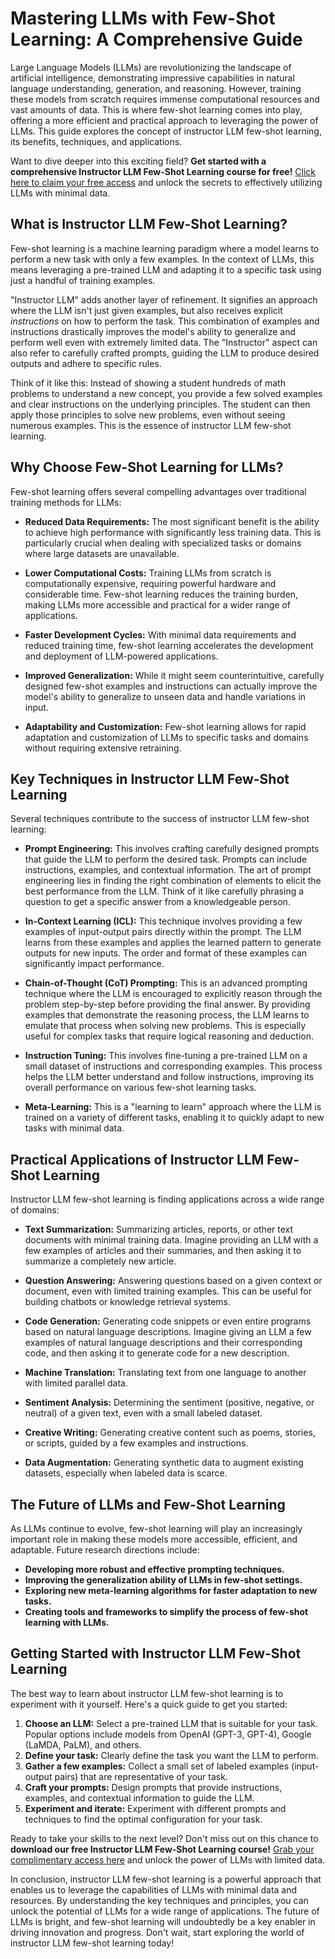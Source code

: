 # Mastering LLMs with Few-Shot Learning: A Comprehensive Guide

Large Language Models (LLMs) are revolutionizing the landscape of artificial intelligence, demonstrating impressive capabilities in natural language understanding, generation, and reasoning. However, training these models from scratch requires immense computational resources and vast amounts of data. This is where few-shot learning comes into play, offering a more efficient and practical approach to leveraging the power of LLMs. This guide explores the concept of instructor LLM few-shot learning, its benefits, techniques, and applications.

Want to dive deeper into this exciting field? **Get started with a comprehensive Instructor LLM Few-Shot Learning course for free!** [Click here to claim your free access](https://udemywork.com/instructor-llm-few-shots) and unlock the secrets to effectively utilizing LLMs with minimal data.

## What is Instructor LLM Few-Shot Learning?

Few-shot learning is a machine learning paradigm where a model learns to perform a new task with only a few examples. In the context of LLMs, this means leveraging a pre-trained LLM and adapting it to a specific task using just a handful of training examples.

"Instructor LLM" adds another layer of refinement. It signifies an approach where the LLM isn't just given examples, but also receives explicit *instructions* on how to perform the task. This combination of examples and instructions drastically improves the model's ability to generalize and perform well even with extremely limited data. The "Instructor" aspect can also refer to carefully crafted prompts, guiding the LLM to produce desired outputs and adhere to specific rules.

Think of it like this: Instead of showing a student hundreds of math problems to understand a new concept, you provide a few solved examples and clear instructions on the underlying principles. The student can then apply those principles to solve new problems, even without seeing numerous examples. This is the essence of instructor LLM few-shot learning.

## Why Choose Few-Shot Learning for LLMs?

Few-shot learning offers several compelling advantages over traditional training methods for LLMs:

*   **Reduced Data Requirements:** The most significant benefit is the ability to achieve high performance with significantly less training data. This is particularly crucial when dealing with specialized tasks or domains where large datasets are unavailable.

*   **Lower Computational Costs:** Training LLMs from scratch is computationally expensive, requiring powerful hardware and considerable time. Few-shot learning reduces the training burden, making LLMs more accessible and practical for a wider range of applications.

*   **Faster Development Cycles:** With minimal data requirements and reduced training time, few-shot learning accelerates the development and deployment of LLM-powered applications.

*   **Improved Generalization:** While it might seem counterintuitive, carefully designed few-shot examples and instructions can actually improve the model's ability to generalize to unseen data and handle variations in input.

*   **Adaptability and Customization:** Few-shot learning allows for rapid adaptation and customization of LLMs to specific tasks and domains without requiring extensive retraining.

## Key Techniques in Instructor LLM Few-Shot Learning

Several techniques contribute to the success of instructor LLM few-shot learning:

*   **Prompt Engineering:** This involves crafting carefully designed prompts that guide the LLM to perform the desired task. Prompts can include instructions, examples, and contextual information. The art of prompt engineering lies in finding the right combination of elements to elicit the best performance from the LLM. Think of it like carefully phrasing a question to get a specific answer from a knowledgeable person.

*   **In-Context Learning (ICL):** This technique involves providing a few examples of input-output pairs directly within the prompt. The LLM learns from these examples and applies the learned pattern to generate outputs for new inputs. The order and format of these examples can significantly impact performance.

*   **Chain-of-Thought (CoT) Prompting:** This is an advanced prompting technique where the LLM is encouraged to explicitly reason through the problem step-by-step before providing the final answer. By providing examples that demonstrate the reasoning process, the LLM learns to emulate that process when solving new problems. This is especially useful for complex tasks that require logical reasoning and deduction.

*   **Instruction Tuning:** This involves fine-tuning a pre-trained LLM on a small dataset of instructions and corresponding examples. This process helps the LLM better understand and follow instructions, improving its overall performance on various few-shot learning tasks.

*   **Meta-Learning:** This is a "learning to learn" approach where the LLM is trained on a variety of different tasks, enabling it to quickly adapt to new tasks with minimal data.

## Practical Applications of Instructor LLM Few-Shot Learning

Instructor LLM few-shot learning is finding applications across a wide range of domains:

*   **Text Summarization:** Summarizing articles, reports, or other text documents with minimal training data.  Imagine providing an LLM with a few examples of articles and their summaries, and then asking it to summarize a completely new article.

*   **Question Answering:** Answering questions based on a given context or document, even with limited training examples. This can be useful for building chatbots or knowledge retrieval systems.

*   **Code Generation:** Generating code snippets or even entire programs based on natural language descriptions.  Imagine giving an LLM a few examples of natural language descriptions and their corresponding code, and then asking it to generate code for a new description.

*   **Machine Translation:** Translating text from one language to another with limited parallel data.

*   **Sentiment Analysis:** Determining the sentiment (positive, negative, or neutral) of a given text, even with a small labeled dataset.

*   **Creative Writing:** Generating creative content such as poems, stories, or scripts, guided by a few examples and instructions.

*   **Data Augmentation:**  Generating synthetic data to augment existing datasets, especially when labeled data is scarce.

## The Future of LLMs and Few-Shot Learning

As LLMs continue to evolve, few-shot learning will play an increasingly important role in making these models more accessible, efficient, and adaptable. Future research directions include:

*   **Developing more robust and effective prompting techniques.**
*   **Improving the generalization ability of LLMs in few-shot settings.**
*   **Exploring new meta-learning algorithms for faster adaptation to new tasks.**
*   **Creating tools and frameworks to simplify the process of few-shot learning with LLMs.**

## Getting Started with Instructor LLM Few-Shot Learning

The best way to learn about instructor LLM few-shot learning is to experiment with it yourself.  Here's a quick guide to get you started:

1.  **Choose an LLM:** Select a pre-trained LLM that is suitable for your task. Popular options include models from OpenAI (GPT-3, GPT-4), Google (LaMDA, PaLM), and others.
2.  **Define your task:** Clearly define the task you want the LLM to perform.
3.  **Gather a few examples:** Collect a small set of labeled examples (input-output pairs) that are representative of your task.
4.  **Craft your prompts:** Design prompts that provide instructions, examples, and contextual information to guide the LLM.
5.  **Experiment and iterate:** Experiment with different prompts and techniques to find the optimal configuration for your task.

Ready to take your skills to the next level? Don't miss out on this chance to **download our free Instructor LLM Few-Shot Learning course!** [Grab your complimentary access here](https://udemywork.com/instructor-llm-few-shots) and unlock the power of LLMs with limited data.

In conclusion, instructor LLM few-shot learning is a powerful approach that enables us to leverage the capabilities of LLMs with minimal data and resources. By understanding the key techniques and principles, you can unlock the potential of LLMs for a wide range of applications. The future of LLMs is bright, and few-shot learning will undoubtedly be a key enabler in driving innovation and progress. Don't wait, start exploring the world of instructor LLM few-shot learning today!
